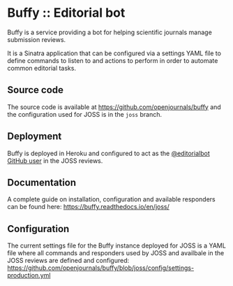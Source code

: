 # Buffy :: Editorial bot

Buffy is a service providing a bot for helping scientific journals manage submission reviews.

It is a Sinatra application that can be configured via a settings YAML file to define commands to listen to and actions to perform in order to automate common editorial tasks.

## Source code
The source code is available at https://github.com/openjournals/buffy and the configuration used for JOSS is in the `joss` branch.

## Deployment
Buffy is deployed in Heroku and configured to act as the [@editorialbot GitHub user](https://github.com/editorialbot) in the JOSS reviews.

## Documentation
A complete guide on installation, configuration and available responders can be found here: https://buffy.readthedocs.io/en/joss/

## Configuration
The current settings file for the Buffy instance deployed for JOSS is a YAML file where all commands and responders used by JOSS and availbale in the JOSS reviews are defined and configured: https://github.com/openjournals/buffy/blob/joss/config/settings-production.yml
